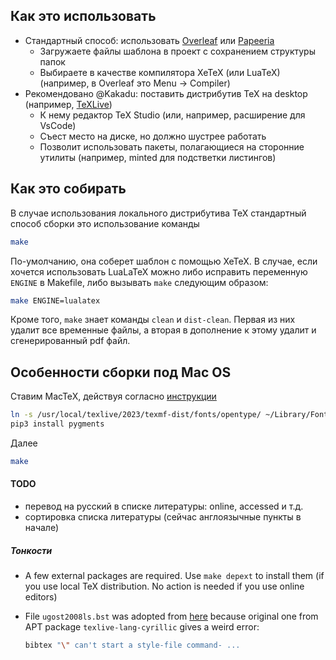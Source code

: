 ## Как это использовать

* Стандартный способ: использовать [Overleaf](https://www.overleaf.com/) или [Papeeria](https://papeeria.com/)
  * Загружаете файлы шаблона в проект с сохранением структуры папок
  * Выбираете в качестве компилятора XeTeX (или LuaTeX) (например, в Overleaf это Menu -> Compiler)
* Рекомендовано @Kakadu: поставить дистрибутив TeX на desktop (например, [TeXLive](https://www.tug.org/texlive))
  * К нему редактор TeX Studio (или, например, расширение для VsCode)
  * Съест место на диске, но должно шустрее работать
  * Позволит использовать пакеты, полагающиеся на сторонние утилиты (например, minted для подстветки листингов)


## Как это собирать

В случае использования локального дистрибутива TeX стандартный способ сборки это использование команды
```sh
make
```
По-умолчанию, она соберет шаблон с помощью XeTeX.
В случае, если хочется использовать LuaLaTeX можно либо исправить переменную `ENGINE` в Makefile, либо вызывать `make` следующим образом:
```sh
make ENGINE=lualatex
```

Кроме того, `make` знает команды `clean` и `dist-clean`.
Первая из них удалит все временные файлы, а вторая в дополнение к этому удалит и сгенерированный pdf файл.

## Особенности сборки под Mac OS
Ставим MacTeX, действуя согласно [инструкции](https://mathjiajia.github.io/vscode-and-latex/)
```sh
ln -s /usr/local/texlive/2023/texmf-dist/fonts/opentype/ ~/Library/Fonts/texlive-opentype &&
pip3 install pygments
```
Далее
```sh
make
```

#### TODO

* перевод на русский в списке литературы: online, accessed и т.д.
* сортировка списка литературы (сейчас англоязычные пункты в начале)


##### Тонкости

* A few external packages are required. Use `make depext` to install them (if you use local TeX distribution. No action is needed if you use online editors)
* File `ugost2008ls.bst` was adopted from [here](https://github.com/anlun/Russian-Phd-LaTeX-Dissertation-Template/tree/master/BibTeX-Styles) because original one from APT package `texlive-lang-cyrillic` gives a weird error:

    ```sh
    bibtex "\" can't start a style-file command- ...
    ```

